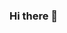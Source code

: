 ### Hi there 👋

<!--
**wren1/wren1** is a ✨ _special_ ✨ repository because its `README.md` (this file) appears on your GitHub profile.

Here are some ideas to get you started:

- 🔭 I’m currently working on ... Blabber
- 🌱 I’m currently learning ... Amazon Web Services!
- 🤔 I’m looking for help with ... Amzon Web Services haha
- 💬 Ask me about ... React!
- 📫 How to reach me: ...[LinkedIn](https://www.linkedin.com/in/wren-mcpherson/) and [Gmail](mailto:wren.mcpherson@gmail.com)
- 😄 Pronouns: ... She/Her
- ⚡ Fun fact: ... I love cats!
-->
